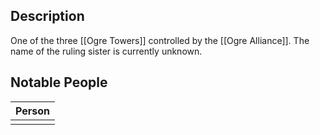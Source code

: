 ## Description
One of the three [[Ogre Towers]] controlled by the [[Ogre Alliance]]. The name of the ruling sister is currently unknown.

## Notable People
| Person |
| ------ |
|        |